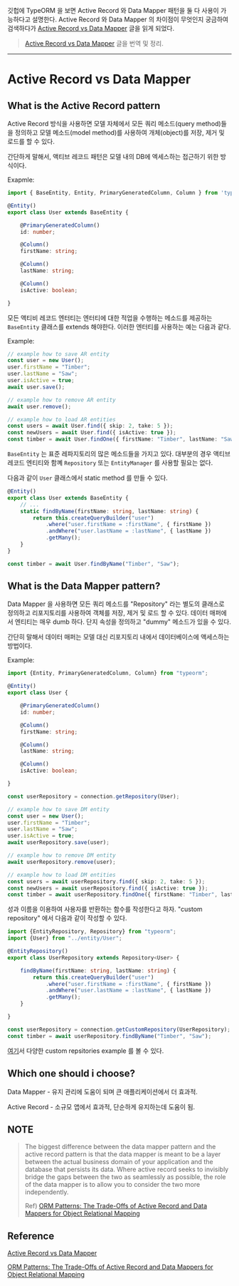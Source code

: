 깃헙에 TypeORM 을 보면 Active Record 와 Data Mapper 패턴을 둘 다 사용이 가능하다고 설명한다. Active Record 와 Data Mapper 의 차이점이 무엇인지 궁금하여 검색하다가 [Active Record vs Data Mapper](https://orkhan.gitbook.io/typeorm/docs/active-record-data-mapper) 글을 읽게 되었다.

> [Active Record vs Data Mapper](https://orkhan.gitbook.io/typeorm/docs/active-record-data-mapper) 글을 번역 및 정리.

---

# Active Record vs Data Mapper

## What is the Active Record pattern

Active Record 방식을 사용하면 모델 자체에서 모든 쿼리 메소드(query method)들을 정의하고 모델 메소드(model method)를 사용하여 개체(object)를 저장, 제거 및 로드를 할 수 있다.

간단하게 말해서, 액티브 레코드 패턴은 모델 내의 DB에 엑세스하는 접근하기 위한 방식이다.

Exapmle:

``` typescript
import { BaseEntity, Entity, PrimaryGeneratedColumn, Column } from 'typeorm';

@Entity()
export class User extends BaseEntity {

    @PrimaryGeneratedColumn()
    id: number;

    @Column()
    firstName: string;

    @Column()
    lastName: string;

    @Column()
    isActive: boolean;

}
```

모든 액티비 레코드 엔터티는 엔터티에 대한 적업을 수행하는 메소드를 제공하는 `BaseEntity` 클래스를 extends 해야한다. 이러한 엔터티를 사용하는 예는 다음과 같다.

Example:

``` typescript
// example how to save AR entity
const user = new User();
user.firstName = "Timber";
user.lastName = "Saw";
user.isActive = true;
await user.save();

// example how to remove AR entity
await user.remove();

// example how to load AR entities
const users = await User.find({ skip: 2, take: 5 });
const newUsers = await User.find({ isActive: true });
const timber = await User.findOne({ firstName: "Timber", lastName: "Saw" });
```

`BaseEntity` 는 표준 레파지토리의 많은 메소드들을 가지고 있다. 대부분의 경우 액티브 레코드 엔티티와 함꼐 `Repository` 또는 `EntityManager` 를 사용할 필요는 없다.

다음과 같이 `User` 클래스에서 static method 를 만들 수 있다.

``` typescript
@Entity()
export class User extends BaseEntity {
    // ...
    static findByName(firstName: string, lastName: string) {
        return this.createQueryBuilder("user")
            .where("user.firstName = :firstName", { firstName })
            .andWhere("user.lastName = :lastName", { lastName })
            .getMany();
    }
}
```

``` typescript
const timber = await User.findByName("Timber", "Saw");
```

## What is the Data Mapper pattern?

Data Mapper 을 사용하면 모든 쿼리 메소드를 "Repository" 라는 별도의 클래스로 정의하고 리포지토리를 사용하여 객체를 저장, 제거 및 로드 할 수 있다. 데이터 매퍼에서 엔티티는 매우 dumb 하다. 단지 속성을 정의하고 "dummy" 메소드가 있을 수 있다.

간단히 말해서 데이터 매퍼는 모델 대신 리포지토리 내에서 데이터베이스에 액세스하는 방법이다.

Example:

``` typescript
import {Entity, PrimaryGeneratedColumn, Column} from "typeorm";

@Entity()
export class User {

    @PrimaryGeneratedColumn()
    id: number;

    @Column()
    firstName: string;

    @Column()
    lastName: string;

    @Column()
    isActive: boolean;

}
```

``` typescript
const userRepository = connection.getRepository(User);

// example how to save DM entity
const user = new User();
user.firstName = "Timber";
user.lastName = "Saw";
user.isActive = true;
await userRepository.save(user);

// example how to remove DM entity
await userRepository.remove(user);

// example how to load DM entities
const users = await userRepository.find({ skip: 2, take: 5 });
const newUsers = await userRepository.find({ isActive: true });
const timber = await userRepository.findOne({ firstName: "Timber", lastName: "Saw" });
```

성과 이름을 이용하여 사용자를 반환하는 함수를 작성한다고 하자. "custom repository" 에서 다음과 같이 작성할 수 있다.

```typescript
import {EntityRepository, Repository} from "typeorm";
import {User} from "../entity/User";

@EntityRepository()
export class UserRepository extends Repository<User> {

    findByName(firstName: string, lastName: string) {
        return this.createQueryBuilder("user")
            .where("user.firstName = :firstName", { firstName })
            .andWhere("user.lastName = :lastName", { lastName })
            .getMany();
    }

}
```

``` typescript
const userRepository = connection.getCustomRepository(UserRepository);
const timber = await userRepository.findByName("Timber", "Saw");
```

[여기](https://orkhan.gitbook.io/typeorm/docs/custom-repository)서 다양한 custom repsitories example 를 볼 수 있다.

## Which one should i choose?

Data Mapper - 유지 관리에 도움이 되며 큰 애플리케이션에서 더 효과적.

Active Record - 소규모 앱에서 효과적, 단순하게 유지하는데 도움이 됨.

## NOTE

> The biggest difference between the data mapper pattern and the active record pattern is that the data mapper is meant to be a layer between the actual business domain of your application and the database that persists its data. Where active record seeks to invisibly bridge the gaps between the two as seamlessly as possible, the role of the data mapper is to allow you to consider the two more independently.
>
> Ref) [ORM Patterns: The Trade-Offs of Active Record and Data Mappers for Object Relational Mapping](https://www.thoughtfulcode.com/orm-active-record-vs-data-mapper/#:~:text=The%20biggest%20difference%20between%20the,database%20that%20persists%20its%20data.)

## Reference

[Active Record vs Data Mapper](https://orkhan.gitbook.io/typeorm/docs/active-record-data-mapper)

[ORM Patterns: The Trade-Offs of Active Record and Data Mappers for Object Relational Mapping](https://www.thoughtfulcode.com/orm-active-record-vs-data-mapper/#:~:text=The%20biggest%20difference%20between%20the,database%20that%20persists%20its%20data.)